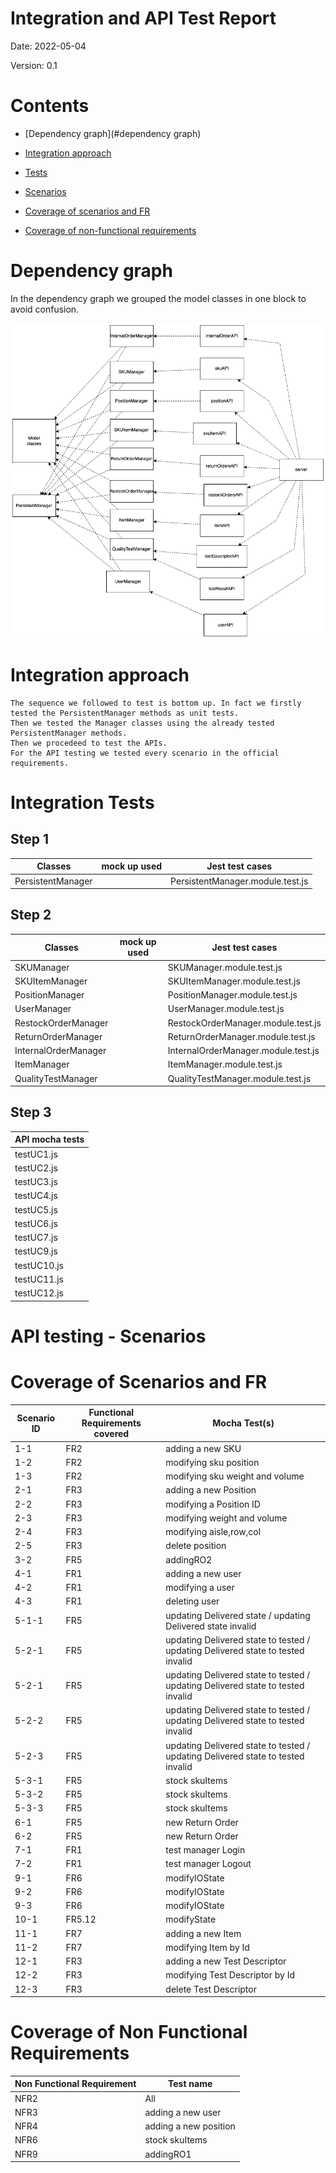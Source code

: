 # Integration and API Test Report

Date: 2022-05-04
 
Version: 0.1

# Contents

- [Dependency graph](#dependency graph)

- [Integration approach](#integration)

- [Tests](#tests)

- [Scenarios](#scenarios)

- [Coverage of scenarios and FR](#scenario-coverage)
- [Coverage of non-functional requirements](#nfr-coverage)



# Dependency graph 

In the dependency graph we grouped the model classes in one block to avoid confusion.

![high_level](./Images//apitestreport/dependencyGraph.png)

     
# Integration approach

    The sequence we followed to test is bottom up. In fact we firstly tested the PersistentManager methods as unit tests.
    Then we tested the Manager classes using the already tested PersistentManager methods.
    Then we procedeed to test the APIs.
    For the API testing we tested every scenario in the official requirements.
    


#  Integration Tests

## Step 1
| Classes  | mock up used |Jest test cases |
|--|--|--|
|PersistentManager| | PersistentManager.module.test.js |

## Step 2
| Classes  | mock up used |Jest test cases |
|--|--|--|
| SKUManager | | SKUManager.module.test.js|
| SKUItemManager | | SKUItemManager.module.test.js |
| PositionManager || PositionManager.module.test.js|
| UserManager || UserManager.module.test.js|
| RestockOrderManager | | RestockOrderManager.module.test.js |
| ReturnOrderManager |  |ReturnOrderManager.module.test.js| 
| InternalOrderManager | | InternalOrderManager.module.test.js |
| ItemManager | | ItemManager.module.test.js | 
| QualityTestManager | | QualityTestManager.module.test.js |

## Step 3
| API mocha tests| 
| --- |
| testUC1.js |
| testUC2.js |
| testUC3.js |
| testUC4.js |
| testUC5.js |
| testUC6.js |
| testUC7.js |
| testUC9.js |
| testUC10.js |
| testUC11.js |
| testUC12.js |




# API testing - Scenarios

# Coverage of Scenarios and FR



| Scenario ID | Functional Requirements covered | Mocha  Test(s) | 
| ----------- | ------------------------------- | ----------- | 
| 1-1         | FR2                             |  adding a new SKU     |             
| 1-2         | FR2                             |   modifying sku position          |             
| 1-3         |  FR2                               |    modifying sku weight and volume        |             
| 2-1         |    FR3                             |    adding a new Position         |             
| 2-2         |    FR3                             |      modifying a Position ID      |             
| 2-3         |     FR3                            |        modifying weight and volume    |           
| 2-4         |    FR3                             |      modifying aisle,row,col      |  
| 2-5         |    FR3                             |          delete position   |    
| 3-2         |   FR5                              |       addingRO2      | 
| 4-1         |   FR1                              |       adding a new user      | 
| 4-2         |     FR1                            |      modifying a user       | 
| 4-3         |   FR1                              |      deleting user      | 
| 5-1-1        |        FR5                         | updating Delivered state / updating Delivered state invalid | 
| 5-2-1        |           FR5                     | updating Delivered state to tested / updating Delivered state to tested invalid |
| 5-2-1        |           FR5                      | updating Delivered state to tested / updating Delivered state to tested invalid |
| 5-2-2        |            FR5                   | updating Delivered state to tested / updating Delivered state to tested invalid |
| 5-2-3        |            FR5                     | updating Delivered state to tested / updating Delivered state to tested invalid |
| 5-3-1         |   FR5                              |      stock skuItems      | 
| 5-3-2 | FR5 |  stock skuItems |
| 5-3-3 | FR5 | stock skuItems |
| 6-1        |   FR5                              |      new Return Order      | 
| 6-2       |   FR5                              |      new Return Order      | 
| 7-1       |   FR1                              |      test manager Login      | 
| 7-2      |   FR1                              |      test manager Logout      | 
| 9-1     |   FR6                              |      modifyIOState    | 
| 9-2     |   FR6                              |      modifyIOState    | 
| 9-3     |   FR6                              |      modifyIOState    | 
| 10-1     |   FR5.12                              |      modifyState    | 
| 11-1 | FR7 | adding a new Item |
| 11-2 |  FR7 | modifying Item by Id |
| 12-1 | FR3 | adding a new Test Descriptor|
| 12-2 | FR3 | modifying Test Descriptor by Id |
| 12-3 |FR3  | delete Test Descriptor |
 



# Coverage of Non Functional Requirements




| Non Functional Requirement | Test name |
| -------------------------- | --------- |
|             NFR2               |     All      |
| NFR3 | adding a new user |
| NFR4 | adding a new position|
|  NFR6  |  stock skuItems  | 
| NFR9 |  addingRO1 | 

